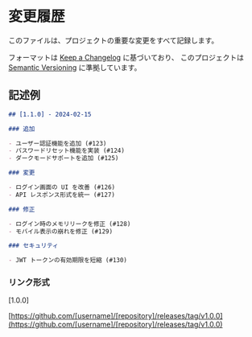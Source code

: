 # 変更履歴

このファイルは、プロジェクトの重要な変更をすべて記録します。

フォーマットは [Keep a Changelog](https://keepachangelog.com/ja/1.0.0/) に基づいており、
このプロジェクトは [Semantic Versioning](https://semver.org/lang/ja/) に準拠しています。

## 記述例

```markdown
## [1.1.0] - 2024-02-15

### 追加

- ユーザー認証機能を追加 (#123)
- パスワードリセット機能を実装 (#124)
- ダークモードサポートを追加 (#125)

### 変更

- ログイン画面の UI を改善 (#126)
- API レスポンス形式を統一 (#127)

### 修正

- ログイン時のメモリリークを修正 (#128)
- モバイル表示の崩れを修正 (#129)

### セキュリティ

- JWT トークンの有効期限を短縮 (#130)
```

### リンク形式

[1.0.0]

[https://github.com/[username]/[repository]/releases/tag/v1.0.0](https://github.com/[username]/[repository]/releases/tag/v1.0.0)
